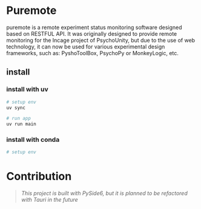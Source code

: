 # Puremote

puremote is a remote experiment status monitoring software designed based on RESTFUL API. It was originally designed to provide remote monitoring for the Incage project of PsychoUnity, but due to the use of web technology, it can now be used for various experimental design frameworks, such as: PyshoToolBox, PsychoPy or MonkeyLogic, etc.

## install

### install with uv
```bash
# setup env
uv sync

# run app
uv run main
```

### install with conda
```bash
# setup env
```

# Contribution
> *This project is built with PySide6, but it is planned to be refactored with Tauri in the future*